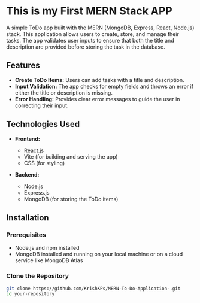 # This is my First MERN Stack APP

A simple ToDo app built with the MERN (MongoDB, Express, React, Node.js) stack. This application allows users to create, store, and manage their tasks. The app validates user inputs to ensure that both the title and description are provided before storing the task in the database.

## Features

- **Create ToDo Items:** Users can add tasks with a title and description.
- **Input Validation:** The app checks for empty fields and throws an error if either the title or description is missing.
- **Error Handling:** Provides clear error messages to guide the user in correcting their input.

## Technologies Used

- **Frontend:**
  - React.js
  - Vite (for building and serving the app)
  - CSS (for styling)

- **Backend:**
  - Node.js
  - Express.js
  - MongoDB (for storing the ToDo items)

## Installation

### Prerequisites

- Node.js and npm installed
- MongoDB installed and running on your local machine or on a cloud service like MongoDB Atlas

### Clone the Repository

```bash
git clone https://github.com/KrishKPs/MERN-To-Do-Application-.git
cd your-repository
